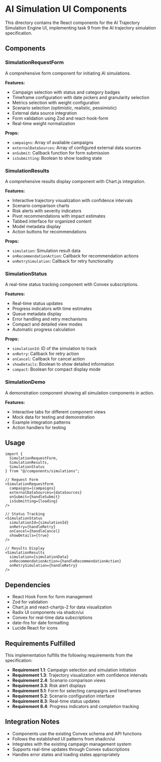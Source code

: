 # AI Simulation UI Components

This directory contains the React components for the AI Trajectory Simulation Engine UI, implementing task 9 from the AI trajectory simulation specification.

## Components

### SimulationRequestForm
A comprehensive form component for initiating AI simulations.

**Features:**
- Campaign selection with status and category badges
- Timeframe configuration with date pickers and granularity selection
- Metrics selection with weight configuration
- Scenario selection (optimistic, realistic, pessimistic)
- External data source integration
- Form validation using Zod and react-hook-form
- Real-time weight normalization

**Props:**
- `campaigns`: Array of available campaigns
- `externalDataSources`: Array of configured external data sources
- `onSubmit`: Callback function for form submission
- `isSubmitting`: Boolean to show loading state

### SimulationResults
A comprehensive results display component with Chart.js integration.

**Features:**
- Interactive trajectory visualization with confidence intervals
- Scenario comparison charts
- Risk alerts with severity indicators
- Pivot recommendations with impact estimates
- Tabbed interface for organized content
- Model metadata display
- Action buttons for recommendations

**Props:**
- `simulation`: Simulation result data
- `onRecommendationAction`: Callback for recommendation actions
- `onRetrySimulation`: Callback for retry functionality

### SimulationStatus
A real-time status tracking component with Convex subscriptions.

**Features:**
- Real-time status updates
- Progress indicators with time estimates
- Queue metadata display
- Error handling and retry mechanisms
- Compact and detailed view modes
- Automatic progress calculation

**Props:**
- `simulationId`: ID of the simulation to track
- `onRetry`: Callback for retry action
- `onCancel`: Callback for cancel action
- `showDetails`: Boolean to show detailed information
- `compact`: Boolean for compact display mode

### SimulationDemo
A demonstration component showing all simulation components in action.

**Features:**
- Interactive tabs for different component views
- Mock data for testing and demonstration
- Example integration patterns
- Action handlers for testing

## Usage

```tsx
import { 
  SimulationRequestForm, 
  SimulationResults, 
  SimulationStatus 
} from "@/components/simulations";

// Request Form
<SimulationRequestForm
  campaigns={campaigns}
  externalDataSources={dataSources}
  onSubmit={handleSubmit}
  isSubmitting={loading}
/>

// Status Tracking
<SimulationStatus
  simulationId={simulationId}
  onRetry={handleRetry}
  onCancel={handleCancel}
  showDetails={true}
/>

// Results Display
<SimulationResults
  simulation={simulationData}
  onRecommendationAction={handleRecommendationAction}
  onRetrySimulation={handleRetry}
/>
```

## Dependencies

- React Hook Form for form management
- Zod for validation
- Chart.js and react-chartjs-2 for data visualization
- Radix UI components via shadcn/ui
- Convex for real-time data subscriptions
- date-fns for date formatting
- Lucide React for icons

## Requirements Fulfilled

This implementation fulfills the following requirements from the specification:

- **Requirement 1.1**: Campaign selection and simulation initiation
- **Requirement 1.3**: Trajectory visualization with confidence intervals
- **Requirement 2.4**: Scenario comparison views
- **Requirement 3.3**: Risk alert displays
- **Requirement 5.1**: Form for selecting campaigns and timeframes
- **Requirement 5.2**: Scenario configuration interface
- **Requirement 8.3**: Real-time status updates
- **Requirement 8.4**: Progress indicators and completion tracking

## Integration Notes

- Components use the existing Convex schema and API functions
- Follows the established UI patterns from shadcn/ui
- Integrates with the existing campaign management system
- Supports real-time updates through Convex subscriptions
- Handles error states and loading states appropriately